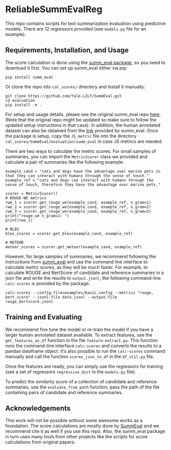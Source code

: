 # ReliableSummEvalReg
This repo contains scripts for text summarization evaluation using predictive models. There are 12 regressors provided (see `models.py` file for an example). 

## Requirements, Installation, and Usage

The score calculation is done using the [summ_eval package](https://github.com/Yale-LILY/SummEval), so you need to download it first. You can set up summ_eval either via pip:

```
pip install summ_eval
```

Or clone the repo into `cal_scores/` directory and install it manually:

```
git clone https://github.com/Yale-LILY/SummEval.git
cd evaluation
pip install -e .
```

For setup and usage details, please see the original summ_eval repo [here](https://github.com/Yale-LILY/SummEval). (Note that the original repo might be updated so make sure to follow the updated setup instructions in that case). In addition, the human annotated dataset can also be obtained from the [link](https://github.com/Yale-LILY/SummEval) provided by summ_eval. Once the package is setup, copy the `JS_metric` file into the directory `cal_scores/SummEval/evaluation/summ_eval` in case JS metrics are needed.

There are two ways to calculate the metric scores. For small samples of summaries, you can import the `MetricScorer` class we provided and calculate a pair of summaries like the following example:

```
example_cand = "cats and dogs have the advantage over marine pets in that they can interact with humans through the sense of touch."
example_ref = "cats and dogs can interact with humans through the sense of touch, therefore they have the advantage over marine pets."

scorer = MetricScorer()
# ROUGE-WE metrics
rwe_1 = scorer.get_rouge_we(example_cand, example_ref, n_gram=1)
rwe_2 = scorer.get_rouge_we(example_cand, example_ref, n_gram=2)
rwe_3 = scorer.get_rouge_we(example_cand, example_ref, n_gram=3)
print("rouge_we n_gram=1: ")
print(rwe_1)

# BLEU
bleu_scores = scorer.get_bleu(example_cand, example_ref)

# METEOR
meteor_scores = scorer.get_meteor(example_cand, example_ref)
```

However, for large samples of summaries, we recommend following the instructions from [summ_eval](https://github.com/Yale-LILY/SummEval) and use the command line interface to calculate metric scores, as they will be much faster. For example, to calculate ROUGE and BertScore of candidate and reference summaries in a json file and write the results to `output.jsonl`, the following command-line `calc-scores` is provided by the package:

```
calc-scores --config-file=examples/basic.config --metrics "rouge, bert_score" --jsonl-file data.jsonl --output-file rouge_bertscore.jsonl

```

## Training and Evaluating

We recommend fine tune the model or re-train the model if you have a larger human annotated dataset available. To extract features, use the `get_features_as_df` function in the file `feature-extract.py`. This function runs the command-line interface `calc-scores` and converts the results to a pandas dataframe object. It’s also possible to run the `calc-scores` command manually and call the function `scores_json_to_df` in the `df_util.py` file. 

Once the features are ready, you can simply use the regressors for training (see a set of regressors `regressive_dict` in the `models.py` file).

To predict the similarity score of a collection of candidate and reference summaries, use the `evaluate_from_path` function, pass the path of the file containing pairs of candidate and reference summaries.

## Acknowledgements

This work will not be possible without some awesome works as a foundation. The score calculations are mostly done by [SummEval](https://github.com/Yale-LILY/SummEval) and  we recommend cite it as well if you use this repo. Also, the summ_eval package in turn uses many tools from other projects like the scripts for score calculations from original papers.

